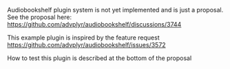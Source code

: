 Audiobookshelf plugin system is not yet implemented and is just a proposal. See the proposal here: https://github.com/advplyr/audiobookshelf/discussions/3744

This example plugin is inspired by the feature request https://github.com/advplyr/audiobookshelf/issues/3572

How to test this plugin is described at the bottom of the proposal
